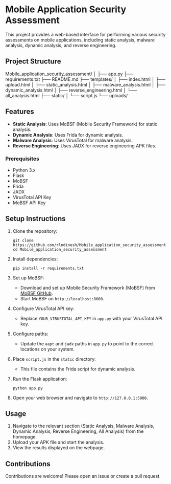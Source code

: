 # Mobile Application Security Assessment

This project provides a web-based interface for performing various security assessments on mobile applications, including static analysis, malware analysis, dynamic analysis, and reverse engineering.

## Project Structure

Mobile_application_security_assessment/
│
├── app.py
├── requirements.txt
├── README.md
├── templates/
│   ├── index.html
│   ├── upload.html
│   ├── static_analysis.html
│   ├── malware_analysis.html
│   ├── dynamic_analysis.html
│   ├── reverse_engineering.html
│   └── all_analysis.html
├── static/
│   └── script.js
└── uploads/
## Features

- **Static Analysis**: Uses MoBSF (Mobile Security Framework) for static analysis.
- **Dynamic Analysis**: Uses Frida for dynamic analysis.
- **Malware Analysis**: Uses VirusTotal for malware analysis.
- **Reverse Engineering**: Uses JADX for reverse engineering APK files.


### Prerequisites

- Python 3.x
- Flask
- MoBSF
- Frida
- JADX
- VirusTotal API Key
- MoBSF API Key
## Setup Instructions

1. Clone the repository:
    ```
    git clone https://github.com/rlndinesh/Mobile_application_security_assessment.git
    cd Mobile_application_security_assessment
    ```

2. Install dependencies:
    ```
    pip install -r requirements.txt
    ```

3. Set up MoBSF:
    - Download and set up Mobile Security Framework (MoBSF) from [MoBSF GitHub](https://github.com/MobSF/Mobile-Security-Framework-MobSF).
    - Start MoBSF on `http://localhost:8000`.

4. Configure VirusTotal API key:
    - Replace `YOUR_VIRUSTOTAL_API_KEY` in `app.py` with your VirusTotal API key.

5. Configure paths:
    - Update the `aapt` and `jadx` paths in `app.py` to point to the correct locations on your system.

6. Place `script.js` in the `static` directory:
    - This file contains the Frida script for dynamic analysis.

7. Run the Flask application:
    ```
    python app.py
    ```

8. Open your web browser and navigate to `http://127.0.0.1:5000`.

## Usage

1. Navigate to the relevant section (Static Analysis, Malware Analysis, Dynamic Analysis, Reverse Engineering, All Analysis) from the homepage.
2. Upload your APK file and start the analysis.
3. View the results displayed on the webpage.

## Contributions

Contributions are welcome! Please open an issue or create a pull request.



